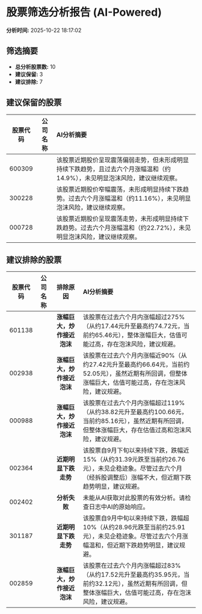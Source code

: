 # 股票筛选分析报告 (AI-Powered)

**分析时间:** 2025-10-22 18:17:02

## 筛选摘要

- **总分析股票数:** 10
- **建议保留:** 3
- **建议排除:** 7

## 建议保留的股票

| 股票代码 | 公司名称 | AI分析摘要 |
|:---:|:---:|:---|
| 600309 |  | 该股票近期股价呈现震荡偏弱走势，但未形成明显持续下跌趋势，且过去六个月涨幅温和（约14.9%），未见明显泡沫风险，建议继续观察。 |
| 300228 |  | 该股票近期股价窄幅震荡，未形成明显持续下跌趋势。过去六个月涨幅温和（约11.16%），未见明显泡沫风险，建议继续观察。 |
| 000728 |  | 该股票近期股价呈现震荡走势，未形成明显持续下跌趋势。过去六个月涨幅温和（约22.72%），未见明显泡沫风险，建议继续观察。 |

## 建议排除的股票

| 股票代码 | 公司名称 | 排除原因 | AI分析摘要 |
|:---:|:---:|:---:|:---|
| 601138 |  | **涨幅巨大，炒作接近泡沫** | 该股票在过去六个月内涨幅超过275%（从约17.44元升至最高约74.72元，当前约65.46元），整体涨幅巨大，估值可能过高，存在泡沫风险，建议规避。 |
| 002938 |  | **涨幅巨大，炒作接近泡沫** | 该股票在过去六个月内涨幅近90%（从约27.42元升至最高约66.64元，当前约52.05元），虽然近期有所回调，但整体涨幅巨大，估值可能过高，存在泡沫风险，建议规避。 |
| 000988 |  | **涨幅巨大，炒作接近泡沫** | 该股票在过去六个月内涨幅超过119%（从约38.82元升至最高约100.66元，当前约85.16元），虽然近期有所回调，但整体涨幅巨大，存在估值过高和泡沫风险，建议规避。 |
| 002364 |  | **近期明显下跌走势** | 该股票自9月下旬以来持续下跌，跌幅近15%（从约31.39元跌至当前约26.76元），未见企稳迹象。尽管过去六个月（经拆股调整后）涨幅不大，但近期下跌趋势明显，建议规避。 |
| 002402 |  | **分析失败** | 未能从AI获取对此股票的有效分析。请检查日志中AI的原始响应。 |
| 301187 |  | **近期明显下跌走势** | 该股票自9月中旬以来持续下跌，跌幅超10%（从约28.96元跌至当前约25.91元），未见企稳迹象。尽管过去六个月涨幅温和，但近期下跌趋势明显，建议规避。 |
| 002859 |  | **涨幅巨大，炒作接近泡沫** | 该股票在过去六个月内涨幅超过83%（从约17.52元升至最高约35.95元，当前约32.12元），虽然近期有所回调，但整体涨幅巨大，估值可能过高，存在泡沫风险，建议规避。 |
